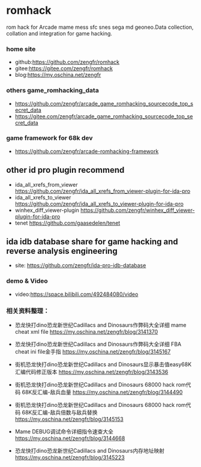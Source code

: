 # romhack
rom hack for Arcade mame mess sfc snes sega md geoneo.Data collection, collation and integration for game hacking.

### home site
- github:https://github.com/zengfr/romhack
- gitee:https://gitee.com/zengfr/romhack
- blog:https://my.oschina.net/zengfr

### others game_romhacking_data
- https://github.com/zengfr/arcade_game_romhacking_sourcecode_top_secret_data
- https://gitee.com/zengfr/arcade_game_romhacking_sourcecode_top_secret_data

### game framework for 68k dev
- https://github.com/zengfr/arcade-romhacking-framework

## other id pro plugin recommend ##
- ida_all_xrefs_from_viewer https://github.com/zengfr/ida_all_xrefs_from_viewer-plugin-for-ida-pro
- ida_all_xrefs_to_viewer https://github.com/zengfr/ida_all_xrefs_to_viewer-plugin-for-ida-pro
- winhex_diff_viewer-plugin https://github.com/zengfr/winhex_diff_viewer-plugin-for-ida-pro
- tenet https://github.com/gaasedelen/tenet
## ida idb database share for game hacking and reverse analysis engineering
-  site: https://github.com/zengfr/ida-pro-idb-database

### demo & Video
- video:https://space.bilibili.com/492484080/video
 
### 相关资料整理：

- 恐龙快打dino恐龙新世纪Cadillacs and Dinosaurs作弊码大全详细 mame cheat xml file
https://my.oschina.net/zengfr/blog/3141370

- 恐龙快打dino恐龙新世纪Cadillacs and Dinosaurs作弊码大全详细 FBA cheat ini file金手指
https://my.oschina.net/zengfr/blog/3145167

- 街机恐龙快打dino恐龙新世纪Cadillacs and Dinosaurs显示暴击值easy68K汇编代码修正版本
https://my.oschina.net/zengfr/blog/3143536

- 街机恐龙快打dino恐龙新世纪Cadillacs and Dinosaurs 68000 hack rom代码 68K反汇编-敌兵血量
https://my.oschina.net/zengfr/blog/3144490

- 街机恐龙快打dino恐龙新世纪Cadillacs and Dinosaurs 68000 hack rom代码 68K反汇编-敌兵倍数与敌兵替换
https://my.oschina.net/zengfr/blog/3145153

- Mame DEBUG调试命令详细指令速查大全
https://my.oschina.net/zengfr/blog/3144668

- 恐龙快打dino恐龙新世纪Cadillacs and Dinosaurs内存地址映射
https://my.oschina.net/zengfr/blog/3145223
~~~
